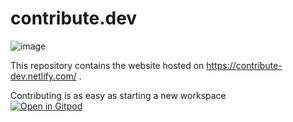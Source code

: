 # contribute.dev

![image](https://user-images.githubusercontent.com/46004116/62045587-2cfcb500-b21f-11e9-89c3-2989531f1801.png)

This repository contains the website hosted on https://contribute-dev.netlify.com/ .

Contributing is as easy as starting a new workspace   
[![Open in Gitpod](https://gitpod.io/button/open-in-gitpod.svg)](https://gitpod.io/#https://github.com/gitpod-io/contribute.dev)
